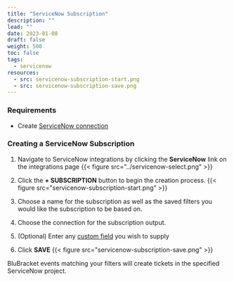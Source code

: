 ```yaml
---
title: "ServiceNow Subscription"
description: ""
lead: ""
date: 2023-01-08
draft: false
weight: 500
toc: false
tags:
  - servicenow
resources:
  - src: servicenow-subscription-start.png
  - src: servicenow-subscription-save.png
---
```


### Requirements

- Create [ServiceNow connection](/how-to/ticketing/servicenow/connection/)

### Creating a ServiceNow Subscription

1. Navigate to ServiceNow integrations by clicking the **ServiceNow** link on the integrations page
{{< figure src="../servicenow-select.png" >}}

2. Click the **+ SUBSCRIPTION** button to begin the creation process.
{{< figure src="servicenow-subscription-start.png" >}}

3. Choose a name for the subscription as well as the saved filters you would like the subscription to be based on.

4. Choose the connection for the subscription output.

5. (Optional) Enter any [custom field](/how-to/ticketing/servicenow/subscription/custom-field) you wish to supply

6. Click **SAVE**
{{< figure src="servicenow-subscription-save.png" >}}

BluBracket events matching your filters will create tickets in the specified ServiceNow project.
